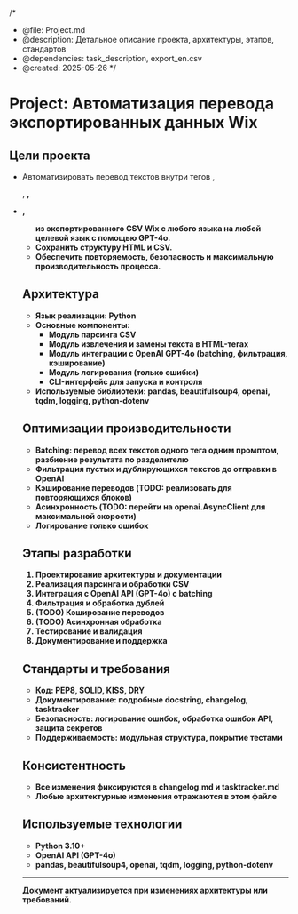 /*
 * @file: Project.md
 * @description: Детальное описание проекта, архитектуры, этапов, стандартов
 * @dependencies: task_description, export_en.csv
 * @created: 2025-05-26
 */

# Project: Автоматизация перевода экспортированных данных Wix

## Цели проекта
- Автоматизировать перевод текстов внутри тегов <h>, <p>, <b>, <li>, <ul> из экспортированного CSV Wix с любого языка на любой целевой язык с помощью GPT-4o.
- Сохранить структуру HTML и CSV.
- Обеспечить повторяемость, безопасность и максимальную производительность процесса.

## Архитектура
- Язык реализации: Python
- Основные компоненты:
  - Модуль парсинга CSV
  - Модуль извлечения и замены текста в HTML-тегах
  - Модуль интеграции с OpenAI GPT-4o (batching, фильтрация, кэширование)
  - Модуль логирования (только ошибки)
  - CLI-интерфейс для запуска и контроля
- Используемые библиотеки: pandas, beautifulsoup4, openai, tqdm, logging, python-dotenv

## Оптимизации производительности
- Batching: перевод всех текстов одного тега одним промптом, разбиение результата по разделителю
- Фильтрация пустых и дублирующихся текстов до отправки в OpenAI
- Кэширование переводов (TODO: реализовать для повторяющихся блоков)
- Асинхронность (TODO: перейти на openai.AsyncClient для максимальной скорости)
- Логирование только ошибок

## Этапы разработки
1. Проектирование архитектуры и документации
2. Реализация парсинга и обработки CSV
3. Интеграция с OpenAI API (GPT-4o) с batching
4. Фильтрация и обработка дублей
5. (TODO) Кэширование переводов
6. (TODO) Асинхронная обработка
7. Тестирование и валидация
8. Документирование и поддержка

## Стандарты и требования
- Код: PEP8, SOLID, KISS, DRY
- Документирование: подробные docstring, changelog, tasktracker
- Безопасность: логирование ошибок, обработка ошибок API, защита секретов
- Поддерживаемость: модульная структура, покрытие тестами

## Консистентность
- Все изменения фиксируются в changelog.md и tasktracker.md
- Любые архитектурные изменения отражаются в этом файле

## Используемые технологии
- Python 3.10+
- OpenAI API (GPT-4o)
- pandas, beautifulsoup4, openai, tqdm, logging, python-dotenv

---

Документ актуализируется при изменениях архитектуры или требований. 